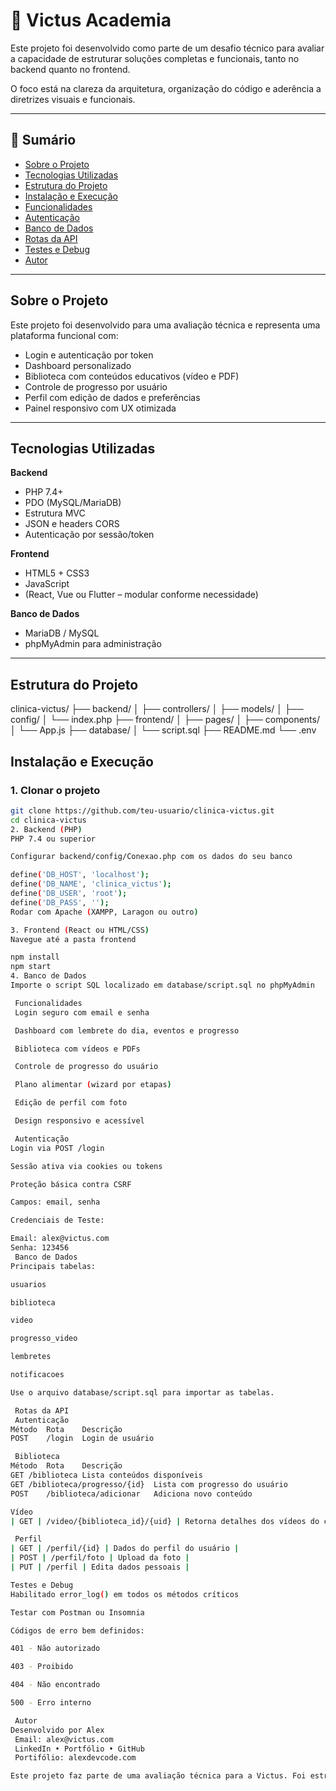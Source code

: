 # 🧠 Victus Academia

Este projeto foi desenvolvido como parte de um desafio técnico para avaliar a capacidade de estruturar soluções completas e funcionais, tanto no backend quanto no frontend.

O foco está na clareza da arquitetura, organização do código e aderência a diretrizes visuais e funcionais.

---

## 📌 Sumário

- [ Sobre o Projeto](#-sobre-o-projeto)
- [ Tecnologias Utilizadas](#-tecnologias-utilizadas)
- [ Estrutura do Projeto](#-estrutura-do-projeto)
- [ Instalação e Execução](#️-instalação-e-execução)
- [ Funcionalidades](#-funcionalidades)
- [ Autenticação](#-autenticação)
- [ Banco de Dados](#-banco-de-dados)
- [ Rotas da API](#️-rotas-da-api)
- [ Testes e Debug](#-testes-e-debug)
- [ Autor](#-autor)

---

##  Sobre o Projeto

Este projeto foi desenvolvido para uma avaliação técnica e representa uma plataforma funcional com:

- Login e autenticação por token
- Dashboard personalizado
- Biblioteca com conteúdos educativos (vídeo e PDF)
- Controle de progresso por usuário
- Perfil com edição de dados e preferências
- Painel responsivo com UX otimizada

---

##  Tecnologias Utilizadas

**Backend**  
- PHP 7.4+  
- PDO (MySQL/MariaDB)  
- Estrutura MVC  
- JSON e headers CORS  
- Autenticação por sessão/token

**Frontend**  
- HTML5 + CSS3  
- JavaScript  
- (React, Vue ou Flutter – modular conforme necessidade)

**Banco de Dados**  
- MariaDB / MySQL  
- phpMyAdmin para administração

---

## Estrutura do Projeto

clinica-victus/
├── backend/
│   ├── controllers/
│   ├── models/
│   ├── config/
│   └── index.php
├── frontend/
│   ├── pages/
│   ├── components/
│   └── App.js
├── database/
│   └── script.sql
├── README.md
└── .env


##  Instalação e Execução

### 1. Clonar o projeto
```bash
git clone https://github.com/teu-usuario/clinica-victus.git
cd clinica-victus
2. Backend (PHP)
PHP 7.4 ou superior

Configurar backend/config/Conexao.php com os dados do seu banco

define('DB_HOST', 'localhost');
define('DB_NAME', 'clinica_victus');
define('DB_USER', 'root');
define('DB_PASS', '');
Rodar com Apache (XAMPP, Laragon ou outro)

3. Frontend (React ou HTML/CSS)
Navegue até a pasta frontend

npm install
npm start
4. Banco de Dados
Importe o script SQL localizado em database/script.sql no phpMyAdmin

 Funcionalidades
 Login seguro com email e senha

 Dashboard com lembrete do dia, eventos e progresso

 Biblioteca com vídeos e PDFs

 Controle de progresso do usuário

 Plano alimentar (wizard por etapas)

 Edição de perfil com foto

 Design responsivo e acessível

 Autenticação
Login via POST /login

Sessão ativa via cookies ou tokens

Proteção básica contra CSRF

Campos: email, senha

Credenciais de Teste:

Email: alex@victus.com
Senha: 123456
 Banco de Dados
Principais tabelas:

usuarios

biblioteca

video

progresso_video

lembretes

notificacoes

Use o arquivo database/script.sql para importar as tabelas.

 Rotas da API
 Autenticação
Método	Rota	Descrição
POST	/login	Login de usuário

 Biblioteca
Método	Rota	Descrição
GET	/biblioteca	Lista conteúdos disponíveis
GET	/biblioteca/progresso/{id}	Lista com progresso do usuário
POST	/biblioteca/adicionar	Adiciona novo conteúdo

Vídeo
| GET | /video/{biblioteca_id}/{uid} | Retorna detalhes dos vídeos do curso |

 Perfil
| GET | /perfil/{id} | Dados do perfil do usuário |
| POST | /perfil/foto | Upload da foto |
| PUT | /perfil | Edita dados pessoais |

Testes e Debug
Habilitado error_log() em todos os métodos críticos

Testar com Postman ou Insomnia

Códigos de erro bem definidos:

401 - Não autorizado

403 - Proibido

404 - Não encontrado

500 - Erro interno

 Autor
Desenvolvido por Alex
 Email: alex@victus.com
 LinkedIn • Portfólio • GitHub
 Portifólio: alexdevcode.com

Este projeto faz parte de uma avaliação técnica para a Victus. Foi estruturado de forma modular, segura e escalável, com foco em usabilidade e clareza de código.
